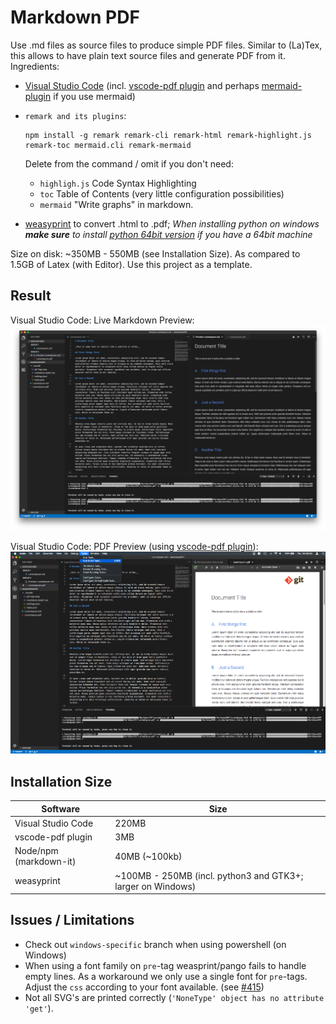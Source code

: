 # Markdown PDF

Use .md files as source files to produce simple PDF files. Similar to (La)Tex, this allows to have plain text source files and generate PDF from it. Ingredients:

* [Visual Studio Code](https://code.visualstudio.com) (incl. [vscode-pdf plugin](https://marketplace.visualstudio.com/items?itemName=tomoki1207.pdf) and perhaps [mermaid-plugin](https://marketplace.visualstudio.com/items?itemName=bierner.markdown-mermaid) if you use mermaid)
* `remark and its plugins`:

    ```shell
    npm install -g remark remark-cli remark-html remark-highlight.js remark-toc mermaid.cli remark-mermaid
    ```

  Delete from the command / omit if you don't need:

  * `highligh.js` Code Syntax Highlighting
  * `toc` Table of Contents (very little configuration possibilities)
  * `mermaid` "Write graphs" in markdown.

* [weasyprint](https://weasyprint.org) to convert .html to .pdf; _When installing python on windows **make sure** to install [python 64bit version](https://www.python.org/downloads/windows/) if you have a 64bit machine_

Size on disk: ~350MB - 550MB (see Installation Size). As compared to 1.5GB of Latex (with Editor). Use this project as a template.

## Result

Visual Studio Code: Live Markdown Preview:  
![md-preview](MD2PDF_1.png)

Visual Studio Code: PDF Preview (using [vscode-pdf plugin](https://marketplace.visualstudio.com/items?itemName=tomoki1207.pdf)):  
![pdf-preview](MD2PDF_2.png)

## Installation Size

| Software | Size |
|-|-|
| Visual Studio Code | 220MB |
| vscode-pdf plugin | 3MB |
| Node/npm (markdown-it) | 40MB (~100kb) |
| weasyprint | ~100MB - 250MB (incl. python3 and GTK3+; larger on Windows) |

## Issues / Limitations

* Check out `windows-specific` branch when using powershell (on Windows)
* When using a font family on `pre`-tag weasprint/pango fails to handle empty lines. As a workaround we only use a single font for `pre`-tags. Adjust the `css` according to your font available. (see [#415](https://github.com/Kozea/WeasyPrint/issues/415https://github.com/Kozea/WeasyPrint/issues/415))
* Not all SVG's are printed correctly (`'NoneType' object has no attribute 'get'`).
